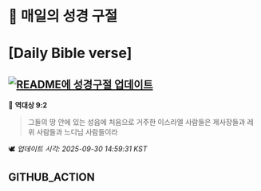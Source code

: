 # 🙏 매일의 성경 구절
# [Daily Bible verse]
## [![README에 성경구절 업데이트](https://github.com/DONGSUKA/first_test/actions/workflows/update-readme-bible.yml/badge.svg)](https://github.com/DONGSUKA/first_test/actions/workflows/update-readme-bible.yml)
<!-- START_BIBLE_VERSE -->
📖 **역대상 9:2**
> 그들의 땅 안에 있는 성읍에 처음으로 거주한 이스라엘 사람들은 제사장들과 레위 사람들과 느디님 사람들이라

🕊️ _업데이트 시각: 2025-09-30 14:59:31 KST_
  <!-- END_BIBLE_VERSE -->
## GITHUB_ACTION
